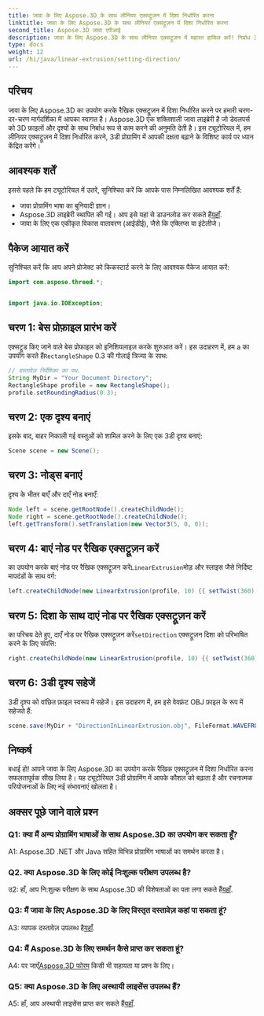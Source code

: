 ```yaml
---
title: जावा के लिए Aspose.3D के साथ लीनियर एक्सट्रूज़न में दिशा निर्धारित करना
linktitle: जावा के लिए Aspose.3D के साथ लीनियर एक्सट्रूज़न में दिशा निर्धारित करना
second_title: Aspose.3D जावा एपीआई
description: जावा के लिए Aspose.3D के साथ लीनियर एक्सट्रूज़न में महारत हासिल करें! निर्बाध 3डी प्रोग्रामिंग के लिए हमारे गाइड का पालन करें। मनोरम अनुभव के लिए अभी डाउनलोड करें।
type: docs
weight: 12
url: /hi/java/linear-extrusion/setting-direction/
---
```

## परिचय

जावा के लिए Aspose.3D का उपयोग करके रैखिक एक्सट्रूज़न में दिशा निर्धारित करने पर हमारी चरण-दर-चरण मार्गदर्शिका में आपका स्वागत है। Aspose.3D एक शक्तिशाली जावा लाइब्रेरी है जो डेवलपर्स को 3D फ़ाइलों और दृश्यों के साथ निर्बाध रूप से काम करने की अनुमति देती है। इस ट्यूटोरियल में, हम लीनियर एक्सट्रूज़न में दिशा निर्धारित करने, 3डी प्रोग्रामिंग में आपकी दक्षता बढ़ाने के विशिष्ट कार्य पर ध्यान केंद्रित करेंगे।

## आवश्यक शर्तें

इससे पहले कि हम ट्यूटोरियल में उतरें, सुनिश्चित करें कि आपके पास निम्नलिखित आवश्यक शर्तें हैं:

- जावा प्रोग्रामिंग भाषा का बुनियादी ज्ञान।
-  Aspose.3D लाइब्रेरी स्थापित की गई। आप इसे यहां से डाउनलोड कर सकते हैं[यहाँ](https://releases.aspose.com/3d/java/).
- जावा के लिए एक एकीकृत विकास वातावरण (आईडीई), जैसे कि एक्लिप्स या इंटेलीजे।

## पैकेज आयात करें

सुनिश्चित करें कि आप अपने प्रोजेक्ट को किकस्टार्ट करने के लिए आवश्यक पैकेज आयात करें:

```java
import com.aspose.threed.*;


import java.io.IOException;
```

## चरण 1: बेस प्रोफ़ाइल प्रारंभ करें

 एक्सट्रूड किए जाने वाले बेस प्रोफाइल को इनिशियलाइज़ करके शुरुआत करें। इस उदाहरण में, हम a का उपयोग करते हैं`RectangleShape` 0.3 की गोलाई त्रिज्या के साथ:

```java
// दस्तावेज़ निर्देशिका का पथ.
String MyDir = "Your Document Directory";
RectangleShape profile = new RectangleShape();
profile.setRoundingRadius(0.3);
```

## चरण 2: एक दृश्य बनाएं

इसके बाद, बाहर निकाली गई वस्तुओं को शामिल करने के लिए एक 3डी दृश्य बनाएं:

```java
Scene scene = new Scene();
```

## चरण 3: नोड्स बनाएं

दृश्य के भीतर बाएँ और दाएँ नोड बनाएँ:

```java
Node left = scene.getRootNode().createChildNode();
Node right = scene.getRootNode().createChildNode();
left.getTransform().setTranslation(new Vector3(5, 0, 0));
```

## चरण 4: बाएं नोड पर रैखिक एक्सट्रूज़न करें

 का उपयोग करके बाएं नोड पर रैखिक एक्सट्रूज़न करें`LinearExtrusion`मोड़ और स्लाइस जैसे निर्दिष्ट मापदंडों के साथ वर्ग:

```java
left.createChildNode(new LinearExtrusion(profile, 10) {{ setTwist(360); setSlices(100); }});
```

## चरण 5: दिशा के साथ दाएं नोड पर रैखिक एक्सट्रूज़न करें

 का परिचय देते हुए, दाएँ नोड पर रैखिक एक्सट्रूज़न करें`setDirection` एक्सट्रूज़न दिशा को परिभाषित करने के लिए संपत्ति:

```java
right.createChildNode(new LinearExtrusion(profile, 10) {{ setTwist(360); setSlices(100); setDirection(new Vector3(0.3, 0.2, 1));}});
```

## चरण 6: 3डी दृश्य सहेजें

3डी दृश्य को वांछित फ़ाइल स्वरूप में सहेजें। इस उदाहरण में, हम इसे वेवफ्रंट OBJ फ़ाइल के रूप में सहेजते हैं:

```java
scene.save(MyDir + "DirectionInLinearExtrusion.obj", FileFormat.WAVEFRONTOBJ);
```

## निष्कर्ष

बधाई हो! आपने जावा के लिए Aspose.3D का उपयोग करके रैखिक एक्सट्रूज़न में दिशा निर्धारित करना सफलतापूर्वक सीख लिया है। यह ट्यूटोरियल 3डी प्रोग्रामिंग में आपके कौशल को बढ़ाता है और रचनात्मक परियोजनाओं के लिए नई संभावनाएं खोलता है।

## अक्सर पूछे जाने वाले प्रश्न

### Q1: क्या मैं अन्य प्रोग्रामिंग भाषाओं के साथ Aspose.3D का उपयोग कर सकता हूँ?

A1: Aspose.3D .NET और Java सहित विभिन्न प्रोग्रामिंग भाषाओं का समर्थन करता है।

### Q2. क्या Aspose.3D के लिए कोई निःशुल्क परीक्षण उपलब्ध है?

 उ2: हाँ, आप नि:शुल्क परीक्षण के साथ Aspose.3D की विशेषताओं का पता लगा सकते हैं[यहाँ](https://releases.aspose.com/).

### Q3: मैं जावा के लिए Aspose.3D के लिए विस्तृत दस्तावेज़ कहां पा सकता हूं?

 A3: व्यापक दस्तावेज़ उपलब्ध है[यहाँ](https://reference.aspose.com/3d/java/).

### Q4: मैं Aspose.3D के लिए समर्थन कैसे प्राप्त कर सकता हूं?

 A4: पर जाएँ[Aspose.3D फोरम](https://forum.aspose.com/c/3d/18) किसी भी सहायता या प्रश्न के लिए।

### Q5: क्या Aspose.3D के लिए अस्थायी लाइसेंस उपलब्ध हैं?

 A5: हाँ, आप अस्थायी लाइसेंस प्राप्त कर सकते हैं[यहाँ](https://purchase.aspose.com/temporary-license/).